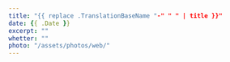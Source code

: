 ```yaml
---
title: "{{ replace .TranslationBaseName "-" " " | title }}"
date: {{ .Date }}
excerpt: ""
whetter: ""
photo: "/assets/photos/web/"
---
```


